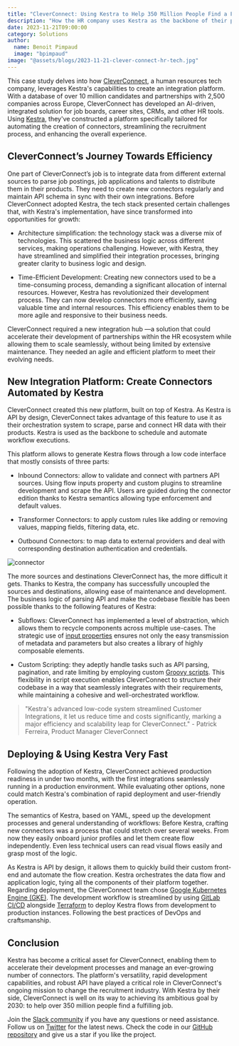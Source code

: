 ```yaml
---
title: "CleverConnect: Using Kestra to Help 350 Million People Find a Fulfilling Job by 2030"
description: "How the HR company uses Kestra as the backbone of their platform."
date: 2023-11-21T09:00:00
category: Solutions
author:
  name: Benoit Pimpaud
  image: "bpimpaud"
image: "@assets/blogs/2023-11-21-clever-connect-hr-tech.jpg"
---
```


This case study delves into how [CleverConnect](https://cleverconnect.com/), a human resources tech company, leverages Kestra's capabilities to create an integration platform. With a database of over 10 million candidates and partnerships with 2,500 companies across Europe, CleverConnect has developed an AI-driven, integrated solution for job boards, career sites, CRMs, and other HR tools. Using [Kestra](https://github.com/kestra-io/kestra), they've constructed a platform specifically tailored for automating the creation of connectors, streamlining the recruitment process, and enhancing the overall experience.

## CleverConnect’s Journey Towards Efficiency

One part of CleverConnect’s job is to integrate data from different external sources to parse job postings, job applications and talents to distribute them in their products. They need to create new connectors regularly and maintain API schema in sync with their own integrations.
Before CleverConnect adopted Kestra, the tech stack presented certain challenges that, with Kestra's implementation, have since transformed into opportunities for growth:

* Architecture simplification: the technology stack was a diverse mix of technologies. This scattered the business logic across different services, making operations challenging. However, with Kestra, they have streamlined and simplified their integration processes, bringing greater clarity to business logic and design.

* Time-Efficient Development: Creating new connectors used to be a time-consuming process, demanding a significant allocation of internal resources. However, Kestra has revolutionized their development process. They can now develop connectors more efficiently, saving valuable time and internal resources. This efficiency enables them to be more agile and responsive to their business needs.

CleverConnect required a new integration hub —a solution that could accelerate their development of partnerships within the HR ecosystem while allowing them to scale seamlessly, without being limited by extensive maintenance. They needed an agile and efficient platform to meet their evolving needs.


## New Integration Platform: Create Connectors Automated by Kestra

CleverConnect created this new platform, built on top of Kestra. As Kestra is API by design, CleverConnect takes advantage of this feature to use it as their orchestration system to scrape, parse and connect HR data with their products. Kestra is used as the backbone to schedule and automate workflow executions.

This platform allows to generate Kestra flows through a low code interface that mostly consists of three parts:

* Inbound Connectors: allow to validate and connect with partners API sources. Using flow inputs property and custom plugins to streamline development and scrape the API. Users are guided during the connector edition thanks to Kestra semantics allowing type enforcement and default values.

* Transformer Connectors: to apply custom rules like adding or removing values, mapping fields, filtering data, etc.

* Outbound Connectors: to map data to external providers and deal with corresponding destination authentication and credentials.


![connector](@assets/blogs/2023-11-21-clever-connect-hr-tech/cleverconnect-connectors.png)

The more sources and destinations CleverConnect has, the more difficult it gets. Thanks to Kestra, the company has successfully uncoupled the sources and destinations, allowing ease of maintenance and development. The business logic of parsing API and make the codebase flexible has been possible thanks to the following features of Kestra:

* Subflows: CleverConnect has implemented a level of abstraction, which allows them to recycle components across multiple use-cases. The strategic use of [input properties](../docs/developer-guide/inputs) ensures not only the easy transmission of metadata and parameters but also creates a library of highly composable elements.

* Custom Scripting: they adeptly handle tasks such as API parsing, pagination, and rate limiting by employing custom [Groovy scripts](/plugins/plugin-script-groovy). This flexibility in script execution enables CleverConnect to structure their codebase in a way that seamlessly integrates with their requirements, while maintaining a cohesive and well-orchestrated workflow.


> "Kestra's advanced low-code system streamlined Customer Integrations, it let us reduce time and costs significantly, marking a major efficiency and scalability leap for CleverConnect." - Patrick Ferreira, Product Manager CleverConnect


## Deploying & Using Kestra Very Fast

Following the adoption of Kestra, CleverConnect achieved production readiness in under two months, with the first integrations seamlessly running in a production environment. While evaluating other options, none could match Kestra's combination of rapid deployment and user-friendly operation.

The semantics of Kestra, based on YAML, speed up the development processes and general understanding of workflows:
Before Kestra, crafting new connectors was a process that could stretch over several weeks. From now they easily onboard junior profiles and let them create flow independently.
Even less technical users can read visual flows easily and grasp most of the logic.

As Kestra is API by design, it allows them to quickly build their custom front-end and automate the flow creation. Kestra orchestrates the data flow and application logic, tying all the components of their platform together.
Regarding deployment, the CleverConnect team chose [Google Kubernetes Engine (GKE)](https://cloud.google.com/kubernetes-engine).
The development workflow is streamlined by using [GitLab CI/CD](../docs/developer-guide/cicd/gitlab) alongside [Terraform](../docs/developer-guide/cicd#deploy-flows-from-terraform) to deploy Kestra flows from development to production instances. Following the best practices of DevOps and craftsmanship.

## Conclusion

Kestra has become a critical asset for CleverConnect, enabling them to accelerate their development processes and manage an ever-growing number of connectors. The platform's versatility, rapid development capabilities, and robust API have played a critical role in CleverConnect's ongoing mission to change the recruitment industry. With Kestra by their side, CleverConnect is well on its way to achieving its ambitious goal by 2030: to help over 350 million people find a fulfilling job.

Join the [Slack community](https://kestra.io/slack) if you have any questions or need assistance. Follow us on [Twitter](https://twitter.com/kestra_io) for the latest news. Check the code in our [GitHub repository](https://github.com/kestra-io/kestra) and give us a star if you like the project.
